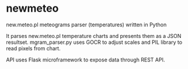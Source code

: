 newmeteo
========

new.meteo.pl meteograms parser (temperatures) written in Python

It parses new.meteo.pl temperature charts and presents them as a JSON resultset.
mgram_parser.py uses GOCR to adjust scales and PIL library to read pixels from chart.

API uses Flask microframework to expose data through REST API.
